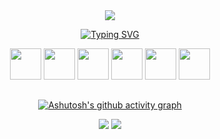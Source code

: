 <div align="center">
<img src="https://capsule-render.vercel.app/api?text=Olá me chamo Pedro!✨&animation=fadeIn&type=waving&color=gradient&customColorList=14&height=100"/>
  
[![Typing SVG](https://readme-typing-svg.herokuapp.com?font=Arvo&size=25&duration=6008&color=9F9F9F&center=true&vCenter=true&width=500&height=100&lines=Estudando,+Desnvolvendo+e+Codando+^^)](https://git.io/typing-svg)

  
<div style="display: inline_block;">
  <img src="https://cdn.jsdelivr.net/gh/devicons/devicon/icons/html5/html5-original.svg" width="50px" />
  <img src="https://cdn.jsdelivr.net/gh/devicons/devicon/icons/css3/css3-original.svg" width="50px" />
  <img src="https://cdn.jsdelivr.net/gh/devicons/devicon/icons/javascript/javascript-original.svg" width="50px" />
  <img src="https://cdn.jsdelivr.net/gh/devicons/devicon/icons/java/java-original.svg" width="50px" />
  <img src="https://cdn.jsdelivr.net/gh/devicons/devicon/icons/react/react-original.svg" width="50px" />
  <img src="https://cdn.jsdelivr.net/gh/devicons/devicon/icons/nodejs/nodejs-original.svg" width="50px" />         
</div>

##

  [![Ashutosh's github activity graph](https://activity-graph.herokuapp.com/graph?username=wwpedro&theme=github)](https://github.com/ashutosh00710/github-readme-activity-graph)
  
<div style="display: inline_block">
  <a href = "mailto:contato@seu-usuário-aqui"><img src="https://img.shields.io/badge/Gmail-D14836?style=for-the-badge&logo=gmail&logoColor=white" target="_blank"></a>
  <a href="https://www.linkedin.com/in/seu-usuário-linkedln-aqui" target="_blank"><img src="https://img.shields.io/badge/-LinkedIn-%230077B5?style=for-the-badge&logo=linkedin&logoColor=white" target="_blank"></a>
</div><br>


